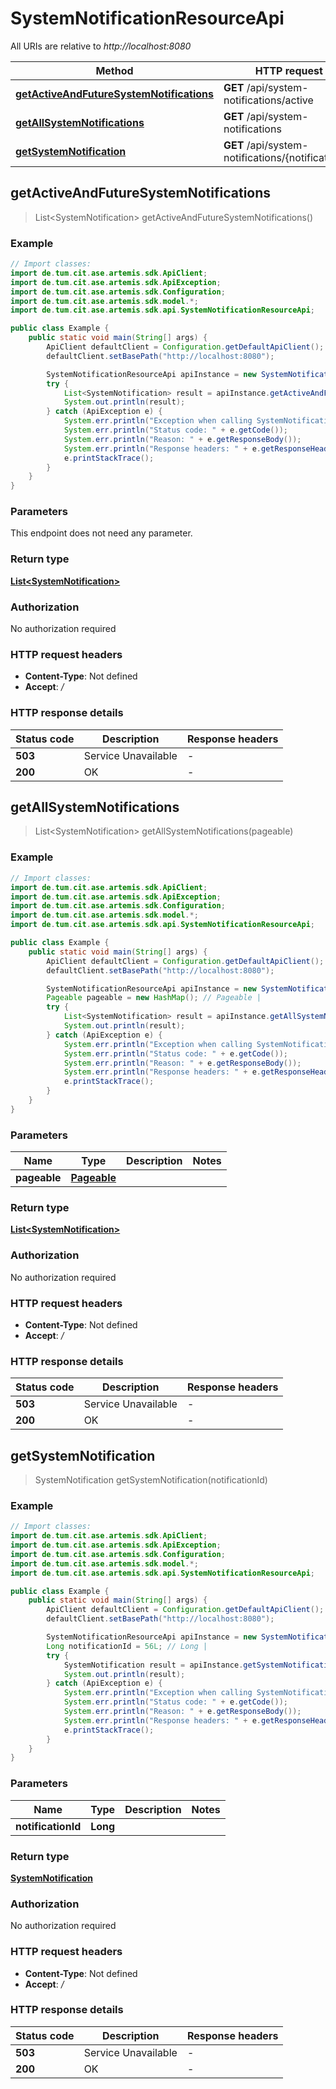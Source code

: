 # SystemNotificationResourceApi

All URIs are relative to *http://localhost:8080*

| Method | HTTP request | Description |
|------------- | ------------- | -------------|
| [**getActiveAndFutureSystemNotifications**](SystemNotificationResourceApi.md#getActiveAndFutureSystemNotifications) | **GET** /api/system-notifications/active |  |
| [**getAllSystemNotifications**](SystemNotificationResourceApi.md#getAllSystemNotifications) | **GET** /api/system-notifications |  |
| [**getSystemNotification**](SystemNotificationResourceApi.md#getSystemNotification) | **GET** /api/system-notifications/{notificationId} |  |



## getActiveAndFutureSystemNotifications

> List&lt;SystemNotification&gt; getActiveAndFutureSystemNotifications()



### Example

```java
// Import classes:
import de.tum.cit.ase.artemis.sdk.ApiClient;
import de.tum.cit.ase.artemis.sdk.ApiException;
import de.tum.cit.ase.artemis.sdk.Configuration;
import de.tum.cit.ase.artemis.sdk.model.*;
import de.tum.cit.ase.artemis.sdk.api.SystemNotificationResourceApi;

public class Example {
    public static void main(String[] args) {
        ApiClient defaultClient = Configuration.getDefaultApiClient();
        defaultClient.setBasePath("http://localhost:8080");

        SystemNotificationResourceApi apiInstance = new SystemNotificationResourceApi(defaultClient);
        try {
            List<SystemNotification> result = apiInstance.getActiveAndFutureSystemNotifications();
            System.out.println(result);
        } catch (ApiException e) {
            System.err.println("Exception when calling SystemNotificationResourceApi#getActiveAndFutureSystemNotifications");
            System.err.println("Status code: " + e.getCode());
            System.err.println("Reason: " + e.getResponseBody());
            System.err.println("Response headers: " + e.getResponseHeaders());
            e.printStackTrace();
        }
    }
}
```

### Parameters

This endpoint does not need any parameter.

### Return type

[**List&lt;SystemNotification&gt;**](SystemNotification.md)

### Authorization

No authorization required

### HTTP request headers

- **Content-Type**: Not defined
- **Accept**: */*

### HTTP response details
| Status code | Description | Response headers |
|-------------|-------------|------------------|
| **503** | Service Unavailable |  -  |
| **200** | OK |  -  |


## getAllSystemNotifications

> List&lt;SystemNotification&gt; getAllSystemNotifications(pageable)



### Example

```java
// Import classes:
import de.tum.cit.ase.artemis.sdk.ApiClient;
import de.tum.cit.ase.artemis.sdk.ApiException;
import de.tum.cit.ase.artemis.sdk.Configuration;
import de.tum.cit.ase.artemis.sdk.model.*;
import de.tum.cit.ase.artemis.sdk.api.SystemNotificationResourceApi;

public class Example {
    public static void main(String[] args) {
        ApiClient defaultClient = Configuration.getDefaultApiClient();
        defaultClient.setBasePath("http://localhost:8080");

        SystemNotificationResourceApi apiInstance = new SystemNotificationResourceApi(defaultClient);
        Pageable pageable = new HashMap(); // Pageable | 
        try {
            List<SystemNotification> result = apiInstance.getAllSystemNotifications(pageable);
            System.out.println(result);
        } catch (ApiException e) {
            System.err.println("Exception when calling SystemNotificationResourceApi#getAllSystemNotifications");
            System.err.println("Status code: " + e.getCode());
            System.err.println("Reason: " + e.getResponseBody());
            System.err.println("Response headers: " + e.getResponseHeaders());
            e.printStackTrace();
        }
    }
}
```

### Parameters


| Name | Type | Description  | Notes |
|------------- | ------------- | ------------- | -------------|
| **pageable** | [**Pageable**](Pageable.md)|  | |

### Return type

[**List&lt;SystemNotification&gt;**](SystemNotification.md)

### Authorization

No authorization required

### HTTP request headers

- **Content-Type**: Not defined
- **Accept**: */*

### HTTP response details
| Status code | Description | Response headers |
|-------------|-------------|------------------|
| **503** | Service Unavailable |  -  |
| **200** | OK |  -  |


## getSystemNotification

> SystemNotification getSystemNotification(notificationId)



### Example

```java
// Import classes:
import de.tum.cit.ase.artemis.sdk.ApiClient;
import de.tum.cit.ase.artemis.sdk.ApiException;
import de.tum.cit.ase.artemis.sdk.Configuration;
import de.tum.cit.ase.artemis.sdk.model.*;
import de.tum.cit.ase.artemis.sdk.api.SystemNotificationResourceApi;

public class Example {
    public static void main(String[] args) {
        ApiClient defaultClient = Configuration.getDefaultApiClient();
        defaultClient.setBasePath("http://localhost:8080");

        SystemNotificationResourceApi apiInstance = new SystemNotificationResourceApi(defaultClient);
        Long notificationId = 56L; // Long | 
        try {
            SystemNotification result = apiInstance.getSystemNotification(notificationId);
            System.out.println(result);
        } catch (ApiException e) {
            System.err.println("Exception when calling SystemNotificationResourceApi#getSystemNotification");
            System.err.println("Status code: " + e.getCode());
            System.err.println("Reason: " + e.getResponseBody());
            System.err.println("Response headers: " + e.getResponseHeaders());
            e.printStackTrace();
        }
    }
}
```

### Parameters


| Name | Type | Description  | Notes |
|------------- | ------------- | ------------- | -------------|
| **notificationId** | **Long**|  | |

### Return type

[**SystemNotification**](SystemNotification.md)

### Authorization

No authorization required

### HTTP request headers

- **Content-Type**: Not defined
- **Accept**: */*

### HTTP response details
| Status code | Description | Response headers |
|-------------|-------------|------------------|
| **503** | Service Unavailable |  -  |
| **200** | OK |  -  |

